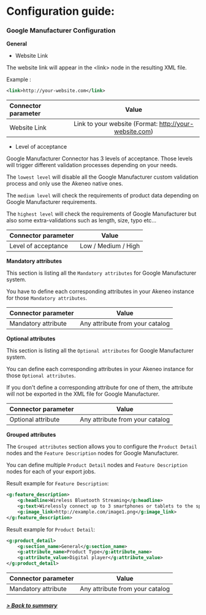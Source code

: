 # Configuration guide:

### Google Manufacturer Configuration

**General**

* Website Link

The website link will appear in the \<link> node in the resulting XML file.

Example : 
```xml
<link>http://your-website.com</link>
```

| Connector parameter     | Value                                                  |
| :-----------------------| :-----------------------------------------------------:|
| Website Link            | Link to your website (Format: http://your-website.com)   |

* Level of acceptance

Google Manufacturer Connector has 3 levels of acceptance. Those levels will trigger different validation processes depending on your needs.

The `lowest level` will disable all the Google Manufacturer custom validation process and only use the Akeneo native ones.

The `medium level` will check the requirements of product data depending on Google Manufacturer requirements.

The `highest level` will check the requirements of Google Manufacturer but also some extra-validations such as length, size, typo etc...

| Connector parameter     | Value                  |
| :-----------------------| :---------------------:|
| Level of acceptance     | Low / Medium / High    |

**Mandatory attributes**

This section is listing all the `Mandatory attributes` for Google Manufacturer system.

You have to define each corresponding attributes in your Akeneo instance for those `Mandatory attributes`.

| Connector parameter     | Value                              |
| :-----------------------| :---------------------------------:|
| Mandatory attribute     | Any attribute from your catalog    |

**Optional attributes**

This section is listing all the `Optional attributes` for Google Manufacturer system.

You can define each corresponding attributes in your Akeneo instance for those `Optional attributes`.

If you don't define a corresponding attribute for one of them, the attribute will not be exported in the XML file for Google Manufacturer.

| Connector parameter     | Value                              |
| :-----------------------| :---------------------------------:|
| Optional attribute      | Any attribute from your catalog    |

**Grouped attributes**

The `Grouped attributes` section allows you to configure the `Product Detail` nodes and the `Feature Description` nodes for Google Manufacturer.

You can define multiple `Product Detail` nodes and `Feature Description` nodes for each of your export jobs.

Result example for `Feature Description`:
```xml
<g:feature_description>
    <g:headline>Wireless Bluetooth Streaming</g:headline>
    <g:text>Wirelessly connect up to 3 smartphones or tablets to the speaker and take turns playing earth-shaking, powerful stereo sound.</g:text>
    <g:image_link>http://example.com/image1.png</g:image_link>
</g:feature_description>
```

Result example for `Product Detail`:
```xml
<g:product_detail>
    <g:section_name>General</g:section_name>
    <g:attribute_name>Product Type</g:attribute_name>
    <g:attribute_value>Digital player</g:attribute_value>
</g:product_detail>
```

| Connector parameter     | Value                              |
| :-----------------------| :---------------------------------:|
| Mandatory attribute     | Any attribute from your catalog    |

##### [> Back to summary](../summary.md)